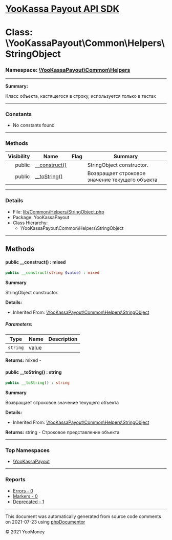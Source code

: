 # [YooKassa Payout API SDK](../home.md)

# Class: \YooKassaPayout\Common\Helpers\StringObject
### Namespace: [\YooKassaPayout\Common\Helpers](../namespaces/yookassapayout-common-helpers.md)
---
**Summary:**

Класс объекта, кастящегося в строку, используется только в тестах

---
### Constants
* No constants found
---
### Methods
| Visibility | Name | Flag | Summary |
| ----------:| ---- | ---- | ------- |
| public | [__construct()](../classes/YooKassaPayout-Common-Helpers-StringObject.md#method___construct) |  | StringObject constructor. |
| public | [__toString()](../classes/YooKassaPayout-Common-Helpers-StringObject.md#method___toString) |  | Возвращает строковое значение текущего объекта |
---
### Details
* File: [lib/Common/Helpers/StringObject.php](../../lib/Common/Helpers/StringObject.php)
* Package: YooKassaPayout
* Class Hierarchy:
  * \YooKassaPayout\Common\Helpers\StringObject

---
## Methods
<a name="method___construct" class="anchor"></a>
#### public __construct() : mixed

```php
public __construct(string $value) : mixed
```

**Summary**

StringObject constructor.

**Details:**
* Inherited From: [\YooKassaPayout\Common\Helpers\StringObject](../classes/YooKassaPayout-Common-Helpers-StringObject.md)
##### Parameters:
| Type | Name | Description |
| ---- | ---- | ----------- |
| <code lang="php">string</code> | value  |  |

**Returns:** mixed - 


<a name="method___toString" class="anchor"></a>
#### public __toString() : string

```php
public __toString() : string
```

**Summary**

Возвращает строковое значение текущего объекта

**Details:**
* Inherited From: [\YooKassaPayout\Common\Helpers\StringObject](../classes/YooKassaPayout-Common-Helpers-StringObject.md)

**Returns:** string - Строковое представление объекта



---

### Top Namespaces

* [\YooKassaPayout](../namespaces/yookassapayout.md)

---

### Reports
* [Errors - 0](../reports/errors.md)
* [Markers - 0](../reports/markers.md)
* [Deprecated - 1](../reports/deprecated.md)

---

This document was automatically generated from source code comments on 2021-07-23 using [phpDocumentor](http://www.phpdoc.org/)

&copy; 2021 YooMoney
